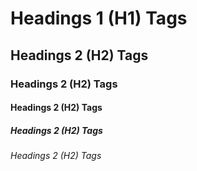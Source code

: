 <html>
    <h1> Headings 1 (H1) Tags</h1>    <!-- Comment -->
    <h2> Headings 2 (H2) Tags</h2>    <!-- Comment -->
  <h3> Headings 2 (H2) Tags</h2>    <!-- Comment -->
  <h4> Headings 2 (H2) Tags</h2>    <!-- Comment -->
  <h5> Headings 2 (H2) Tags</h2>    <!-- Comment -->
  <h6> Headings 2 (H2) Tags</h2>    <!-- Comment -->


</html>
